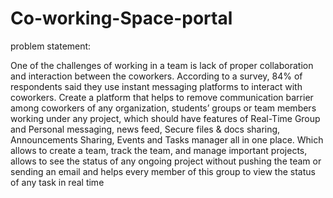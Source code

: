 # Co-working-Space-portal
problem statement:

One of the challenges of working in a team is lack of proper collaboration and interaction between the coworkers. According to a survey, 84% of respondents said they use instant messaging platforms to interact with coworkers. Create a platform that helps to remove communication barrier among coworkers of any organization, students’ groups or team members working under any project, which should have features of Real-Time Group and Personal messaging, news feed, Secure files & docs sharing, Announcements Sharing, Events and Tasks manager all in one place. Which allows to create a team, track the team, and manage important projects, allows to see the status of any ongoing project without pushing the team or sending an email and helps every member of this group to view the status of any task in real time
